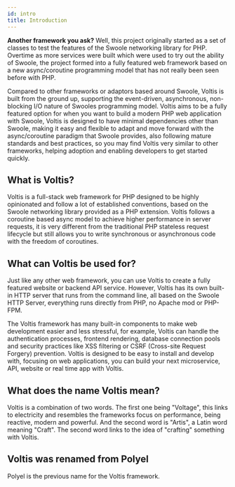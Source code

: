 ```yaml
---
id: intro
title: Introduction
---
```


**Another framework you ask?** Well, this project originally started as a set of classes to test the features of the Swoole networking library for PHP. Overtime as more services were built which were used to try out the ability of Swoole, the project formed into a fully featured web framework based on a new async/coroutine programming model that has not really been seen before with PHP.

Compared to other frameworks or adaptors based around Swoole, Voltis is built from the ground up, supporting the event-driven, asynchronous, non-blocking I/O nature of Swooles programming model. Voltis aims to be a fully featured option for when you want to build a modern PHP web application with Swoole, Voltis is designed to have minimal dependencies other than Swoole, making it easy and flexible to adapt and move forward with the async/coroutine paradigm that Swoole provides, also following mature standards and best practices, so you may find Voltis very similar to other frameworks, helping adoption and enabling developers to get started quickly.

## What is Voltis?
Voltis is a full-stack web framework for PHP designed to be highly opinionated and follow a lot of established conventions, based on the Swoole networking library provided as a PHP extension. Voltis follows a coroutine based async model to achieve higher performance in server requests, it is very different from the traditional PHP stateless request lifecycle but still allows you to write synchronous or asynchronous code with the freedom of coroutines.

## What can Voltis be used for?
Just like any other web framework, you can use Voltis to create a fully featured website or backend API service. However, Voltis has its own built-in HTTP server that runs from the command line, all based on the Swoole HTTP Server, everything runs directly from PHP, no Apache mod or PHP-FPM.

The Voltis framework has many built-in components to make web development easier and less stressful, for example, Voltis can handle the authentication processes, frontend rendering, database connection pools and security practices like XSS filtering or CSRF (Cross-site Request Forgery) prevention. Voltis is designed to be easy to install and develop with, focusing on web applications, you can build your next microservice, API, website or real time app with Voltis.

## What does the name Voltis mean?
Voltis is a combination of two words. The first one being "Voltage", this links to electricity and resembles the frameworks focus on performance, being reactive, modern and powerful. And the second word is "Artis", a Latin word meaning "Craft". The second word links to the idea of "crafting" something with Voltis.

## Voltis was renamed from Polyel
Polyel is the previous name for the Voltis framework.
